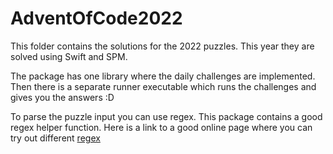 # AdventOfCode2022

This folder contains the solutions for the 2022 puzzles.
This year they are solved using Swift and SPM.

The package has one library where the daily challenges are implemented.  
Then there is a separate runner executable which runs the challenges and gives you the answers :D

To parse the puzzle input you can use regex.
This package contains a good regex helper function.
Here is a link to a good online page where you can try out different [regex](https://regex101.com)
